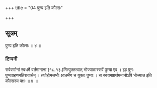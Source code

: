 +++
title = "04 पुण्य इति कौत्सः"

+++
## सूत्रम्
पुण्य इति कौत्सः ॥ ४ ॥  
### टिप्पनी
सर्ववर्णानां स्वधर्मे वर्तमानाना'(१८.१३.)मित्युक्तत्वात् भोज्यान्नास्सर्वे पुण्या एव । इह पुनः पुण्यग्रहणमतिशयार्थम् । तपोहोमजप्यैः क्ष्वधर्मेण च युक्तः पुण्यः । स स्वयमप्रार्थयमानोऽपि भोज्यान्न इति कौत्सस्य पक्षः ॥ ४ ॥  
